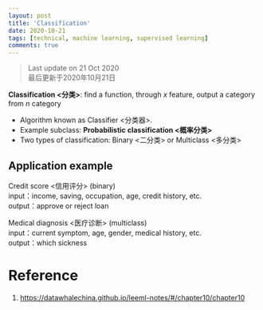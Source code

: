 ```yaml
---
layout: post
title: 'Classification'
date: 2020-10-21
tags: [technical, machine learning, supervised learning]
comments: true
---
```

> Last update on 21 Oct 2020 <br> 最后更新于2020年10月21日

**Classification <分类>**: find a function, through *x* feature, output a category from *n* category
   - Algorithm known as Classifier <分类器>. <br>
   - Example subclass: **Probabilistic classification <概率分类>** <br>
   - Two types of classification: Binary <二分类> or Multiclass <多分类> 
   


## Application example

Credit score <信用评分> (binary) <br>
input：income, saving, occupation, age, credit history, etc.<br>
output：approve or reject loan

Medical diagnosis <医疗诊断> (multiclass)<br>
input：current symptom, age, gender, medical history, etc.<br>
output：which sickness

# Reference

1. https://datawhalechina.github.io/leeml-notes/#/chapter10/chapter10
